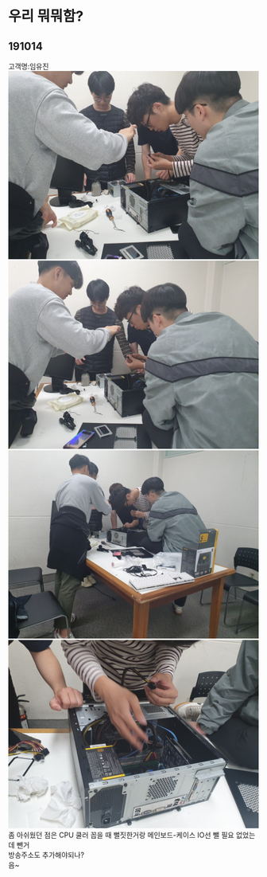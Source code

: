 # 우리 뭐뭐함?

## 191014 
고객명:임유진  
![사진1](static/jollyp/191014/191014_1.jpg)  
![사진1](static/jollyp/191014/191014_2.jpg)  
![사진1](static/jollyp/191014/191014_3.jpg)  
![사진1](static/jollyp/191014/191014_4.jpg)  
좀 아쉬웠던 점은 CPU 쿨러 꼽을 때 뻘짓한거랑 메인보드-케이스 IO선 뺄 필요 없었는데 뺀거  
방송주소도 추가해야되나?  
음~